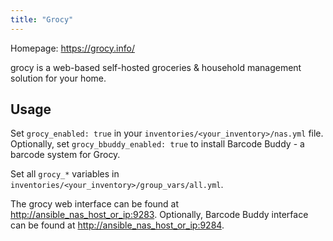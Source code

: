```yaml
---
title: "Grocy"
---
```


Homepage: <https://grocy.info/>

grocy is a web-based self-hosted groceries & household management solution for your home.

## Usage

Set `grocy_enabled: true` in your `inventories/<your_inventory>/nas.yml` file. Optionally, set `grocy_bbuddy_enabled: true` to install Barcode Buddy - a barcode system for Grocy.

Set all `grocy_*` variables in `inventories/<your_inventory>/group_vars/all.yml`.

The grocy web interface can be found at <http://ansible_nas_host_or_ip:9283>.
Optionally, Barcode Buddy interface can be found at <http://ansible_nas_host_or_ip:9284>.
